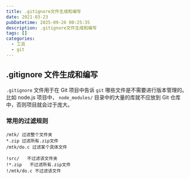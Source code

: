 ```yaml
---
title: .gitignore文件生成和编写
date: 2021-03-23
pubDatetime: 2025-09-26 00:25:35
description: .gitignore文件生成和编写
tags: []
categories:
  - 工具
  - git
---
```


## .gitignore 文件生成和编写

`.gitignore` 文件用于在 Git 项目中告诉 `git` 哪些文件是不需要进行版本管理的。比如 node.js 项目中， `node_modules/` 目录中的大量的库就不应放到 Git 仓库中，否则项目就会过于庞大。

### 常用的过滤规则

```code
/mtk/ 过滤整个文件夹
*.zip 过滤所有.zip文件
/mtk/do.c 过滤某个具体文件
```

```code
!src/   不过滤该文件夹
!*.zip   不过滤所有.zip文件
!/mtk/do.c 不过滤该文件
```
